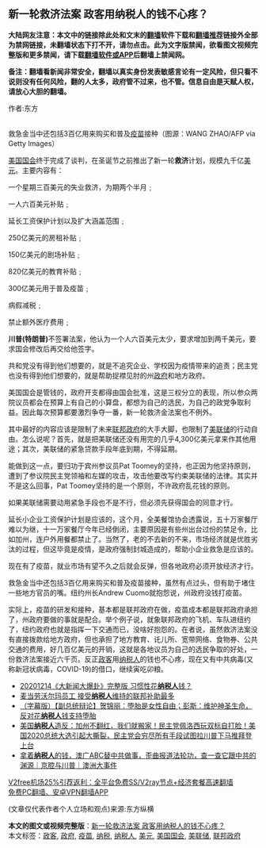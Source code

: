  <h2>新一轮救济法案 政客用纳税人的钱不心疼？</h2> <p class="notice"><b>大陆网友注意：本文中的链接除此处和文末的<a href="https://github.com/bannedbook/fanqiang" >翻墙</a>软件下载和<a href="https://github.com/killgcd/justmysocks/blob/master/README.md">翻墙推荐</a>链接外全部为禁网链接，未翻墙状态下打不开，请勿点击。此为文字版禁闻，欲看图文视频完整版和更多禁闻，请下载<a href="https://github.com/bannedbook/fanqiang">翻墙软件或APP</a>后翻墙上禁闻网。</p><p>备注：翻墙看新闻非常安全，翻墙以真实身份发表敏感言论有一定风险，但只看不说则没有任何风险，翻的人太多，政府管不过来，也不管。信息自由是天赋人权，请放心大胆的翻墙。</b></p>  <div class="entry"> <p>作者:东方</p> <p><br /> 救急金当中还包括3百亿用来购买和普及<a href="https://www.bannedbook.org/bnews/tag/%e7%96%ab%e8%8b%97/" class="st_tag internal_tag" rel="tag" title="标签 疫苗 下的日志">疫苗</a>接种（图源：WANG ZHAO/AFP via Getty Images） </p> <p> <a href="https://www.bannedbook.org/bnews/tag/%e7%be%8e%e5%9b%bd%e5%9b%bd%e4%bc%9a/" class="st_tag internal_tag" rel="tag" title="标签 美国国会 下的日志">美国国会</a>终于完成了谈判，在圣诞节之前推出了新一轮<strong>救济</strong>计划，规模九千亿<a href="https://www.bannedbook.org/bnews/tag/%e7%be%8e%e5%85%83/" class="st_tag internal_tag" rel="tag" title="标签 美元 下的日志">美元</a>。主要内容有： </p> <p>一个星期三百美元的失业救济，为期两个半月﹔ </p> <p>一人六百美元补贴﹔ </p> <p>延长工资保护计划以及扩大涵盖范围﹔ </p> <p>250亿美元的房租补贴﹔ </p>  <p>150亿美元的剧场补贴﹔ </p> <p>820亿美元的教育补贴﹔ </p> <p>300亿美元用于普及疫苗﹔ </p> <p>病假减税﹔ </p> <p>禁止额外医疗费用﹔ </p> <p><strong>川普(特朗普)</strong>不签署法案，他认为一个人六百美元太少，要求增加到两千美元，要求国会修改后再交给他签字。 </p> <p>共和党没有得到他们想要的，就是不追究企业、学校因为疫情带来的追责；民主党也没有得到他们想要的，就是帮助捉襟见肘的州<a href="https://www.bannedbook.org/bnews/tag/%e6%94%bf%e5%ba%9c/" class="st_tag internal_tag" rel="tag" title="标签 政府 下的日志">政府</a>和地方政府。 </p>  <p>美国国会是管钱的，政府开支都得由国会批准，这是三权分立的表现，所以参众两院议员都会在预算上有自己的小算盘，都想为自己的选民，为自己的政党争取利益。因此每次预算都要激烈争夺一番，新一轮救济金法案也不例外。 </p> <p>其中最好的内容应该是限制了未来<a href="https://www.bannedbook.org/bnews/tag/%e8%81%94%e9%82%a6%e6%94%bf%e5%ba%9c/" class="st_tag internal_tag" rel="tag" title="标签 联邦政府 下的日志">联邦政府</a>的大手大脚，也限制了<a href="https://www.bannedbook.org/bnews/tag/%e7%be%8e%e8%81%94%e5%82%a8/" class="st_tag internal_tag" rel="tag" title="标签 美联储 下的日志">美联储</a>的行动自由。怎么说呢？首先，就是把美联储还没有用完的几乎4,300亿美元拿来作其他用途；其次，美联储的紧急贷款手段年底到期，不得延期。 </p> <p>能做到这一点，要归功于宾州参议员Pat Toomey的坚持，也正因为他坚持原则，遭到了参议院民主党领袖和左媒的攻击，攻击他要改写约束美联储的法律。其实并不是这么回事，Pat Toomey坚持的是一个原则，不许政府乱花钱的原则。 </p> <p>如果美联储需要动用紧急手段也不是不行，但必须先获得国会的同意才行。 </p> <p>延长小企业工资保护计划是应该的，这个月，全美餐馆协会透露说，五十万家餐厅难以为继，十一万家餐厅今年已经倒闭，主要原因是有些州出台过份的禁足令，比如加州，连户外用餐都禁止了。当然了，老的不去新的不来，市场经济就是优胜劣汰的过程，但这毕竟是疫情，是政府强制封城造成的，帮助小企业救急是应该的。 </p> <p>现在有了疫苗，就业市场有望不久之后就会反弹，但各地政府必须开放经济才行。 </p> <p>救急金当中还包括3百亿用来购买和普及疫苗接种，虽然有点过头，但有助于堵住一些地方官员的嘴。纽约州长Andrew Cuomo就抱怨说，州政府没钱打疫苗。 </p>  <p>实际上，疫苗的研发和接种，基本都是联邦政府在做，疫苗成本都是联邦政府承担了，州政府要做的事就是配合。举个例子说，就象联邦政府的飞机、车队进纽约了，纽约政府也就是指挥一下交通而已，没啥好抱怨的。在者说，虽然救济法案没有直接拨款给地方政府，但也承担了地方教育、讬儿所、宽带网络、食物券、公共交通的费用，好几百亿美元的开销，这就是各地议员为自己的选民争取的好处，一份救济法案接近六千页。反正<a href="https://www.bannedbook.org/bnews/tag/%E6%94%BF%E5%AE%A2/" class="st_tag internal_tag" rel="tag" title="标签 政客 下的日志">政客</a>用<a href="https://www.bannedbook.org/bnews/tag/%E7%BA%B3%E7%A8%8E%E4%BA%BA/" class="st_tag internal_tag" rel="tag" title="标签 纳税人 下的日志">纳税人</a>的钱也不心疼，现在又有中共病毒(又称新冠状病毒，COVID-19)的借口，继续寅吃卯粮。 </p> <ul class='op-related-articles' title='相关阅读'> <li><a href='https://www.bannedbook.org/bnews/taiwannews/20201214/1447710.html' target='_blank'>20201214《大新闻大爆卦》完整版 习惯性花<b>纳税人</b>钱？</a></li> <li><a href='https://www.bannedbook.org/bnews/cnnews/20201121/1434478.html' target='_blank'>麦当劳沃尔玛员工 接受<b>纳税人</b>维持的联邦补助最多</a></li> <li><a href='https://www.bannedbook.org/bnews/bannedvideo/20201008/1410420.html' target='_blank'>（字幕版）【副总统辩论】贺锦丽：堕胎是女性自由；彭斯：维护神圣生命，反对花<b>纳税人</b>钱支持堕胎</a></li> <li><a href='https://www.bannedbook.org/bnews/bannedvideo/20200904/1390505.html' target='_blank'>美国<b>纳税人</b>造反：加州不翻红，我们就搬家！民主党佩洛西玩双标自打脸！美国2020总统大选引起大撕裂，民主党会穷尽所有手段试图拉川普下马推拜登上台</a></li> <li><a href='https://www.bannedbook.org/bnews/bannedvideo/20200729/1386056.html' target='_blank'>拿着<b>纳税人</b>的钱，澳广ABC替中共做事，歪曲报道法轮功，查一查它跟中共的渊源｜京腔与川普｜澳洲大事件</a></li> </ul> <p class="texttj"> <a href="https://github.com/bannedbook/fanqiang/wiki/V2ray%E6%9C%BA%E5%9C%BA" target="_blank">V2free机场25%引荐返利：全平台免费SS/V2ray节点+经济套餐高速翻墙</a><br/> <a href="https://github.com/bannedbook/fanqiang/wiki/%E7%A6%81%E9%97%BB%E7%BD%91%E5%AE%89%E5%8D%93%E7%BF%BB%E5%A2%99%E6%96%B0%E9%97%BBAPP" target="_blank">免费PC翻墙、安卓VPN翻墙APP</a></p><p> (文章仅代表作者个人立场和观点)来源:东方纵横</p><a name='sharetosocial'></a>       <div><b>本文的图文或视频完整版</b>：<a href='https://www.bannedbook.org/bnews/comments/20201225/1454557.html'>新一轮救济法案 政客用纳税人的钱不心疼？</a></div>  </div><!--END ENTRY--> <div class="postfooter"> <div>本文标签：<a href="https://www.bannedbook.org/bnews/tag/%E6%94%BF%E5%AE%A2/" rel="tag">政客</a>, <a href="https://www.bannedbook.org/bnews/tag/%e6%94%bf%e5%ba%9c/" rel="tag">政府</a>, <a href="https://www.bannedbook.org/bnews/tag/%e7%96%ab%e8%8b%97/" rel="tag">疫苗</a>, <a href="https://www.bannedbook.org/bnews/tag/%E7%BA%B3%E7%A8%8E/" rel="tag">纳税</a>, <a href="https://www.bannedbook.org/bnews/tag/%E7%BA%B3%E7%A8%8E%E4%BA%BA/" rel="tag">纳税人</a>, <a href="https://www.bannedbook.org/bnews/tag/%e7%be%8e%e5%85%83/" rel="tag">美元</a>, <a href="https://www.bannedbook.org/bnews/tag/%e7%be%8e%e5%9b%bd%e5%9b%bd%e4%bc%9a/" rel="tag">美国国会</a>, <a href="https://www.bannedbook.org/bnews/tag/%e7%be%8e%e8%81%94%e5%82%a8/" rel="tag">美联储</a>, <a href="https://www.bannedbook.org/bnews/tag/%e8%81%94%e9%82%a6%e6%94%bf%e5%ba%9c/" rel="tag">联邦政府</a></div>  </div><!--END POSTFOOTER--> 
